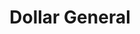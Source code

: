 ---
title: "Dollar General"
url: /sioux-city/dollar-general-floyd-boulevard/
shop: variety store
---